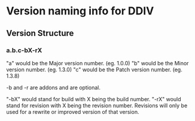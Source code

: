 # Version naming info for DDIV
## Version Structure
### a.b.c-bX-rX

"a" would be the Major version number. (eg. 1.0.0)
"b" would be the Minor version number. (eg. 1.3.0)
"c" would be the Patch version number. (eg. 1.3.8)

-b and -r are addons and are optional.

"-bX" would stand for build with X being the build number.
"-rX" would stand for revision with X being the revision number. 
Revisions will only be used for a rewrite or improved version of that version.
